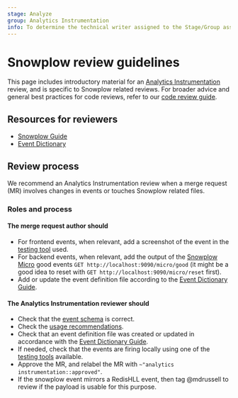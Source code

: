 ```yaml
---
stage: Analyze
group: Analytics Instrumentation
info: To determine the technical writer assigned to the Stage/Group associated with this page, see https://about.gitlab.com/handbook/product/ux/technical-writing/#assignments
---
```


# Snowplow review guidelines

This page includes introductory material for an
[Analytics Instrumentation](https://about.gitlab.com/handbook/engineering/development/analytics/analytics-instrumentation/)
review, and is specific to Snowplow related reviews. For broader advice and
general best practices for code reviews, refer to our [code review guide](../../code_review.md).

## Resources for reviewers

- [Snowplow Guide](index.md)
- [Event Dictionary](https://metrics.gitlab.com/snowplow/)

## Review process

We recommend an Analytics Instrumentation review when a merge request (MR) involves changes in
events or touches Snowplow related files.

### Roles and process

#### The merge request **author** should

- For frontend events, when relevant, add a screenshot of the event in
  the [testing tool](implementation.md#develop-and-test-snowplow) used.
- For backend events, when relevant, add the output of the
  [Snowplow Micro](implementation.md#test-backend-events-with-snowplow-micro) good events
  `GET http://localhost:9090/micro/good` (it might be a good idea
  to reset with `GET http://localhost:9090/micro/reset` first).
- Add or update the event definition file according to the [Event Dictionary Guide](event_dictionary_guide.md).

#### The Analytics Instrumentation **reviewer** should

- Check that the [event schema](index.md#event-schema) is correct.
- Check the [usage recommendations](implementation.md#usage-recommendations).
- Check that an event definition file was created or updated in accordance with the [Event Dictionary Guide](event_dictionary_guide.md).
- If needed, check that the events are firing locally using one of the
[testing tools](implementation.md#develop-and-test-snowplow) available.
- Approve the MR, and relabel the MR with `~"analytics instrumentation::approved"`.
- If the snowplow event mirrors a RedisHLL event, then tag @mdrussell to review if the payload is usable for this purpose.
